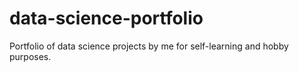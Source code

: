 # data-science-portfolio
Portfolio of data science projects by me for self-learning and hobby purposes.
